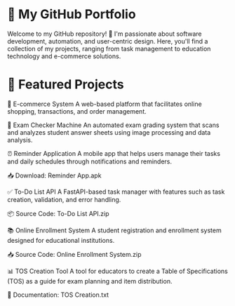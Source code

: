 # 🚀 My GitHub Portfolio
Welcome to my GitHub repository! 👋 I'm passionate about software development, automation, and user-centric design. Here, you'll find a collection of my projects, ranging from task management to education technology and e-commerce solutions.

# 📌 Featured Projects

🛒 E-commerce System
A web-based platform that facilitates online shopping, transactions, and order management.

📝 Exam Checker Machine
An automated exam grading system that scans and analyzes student answer sheets using image processing and data analysis.

⏰ Reminder Application
A mobile app that helps users manage their tasks and daily schedules through notifications and reminders.

📥 Download: Reminder App.apk

✅ To-Do List API
A FastAPI-based task manager with features such as task creation, validation, and error handling.

📦 Source Code: To-Do List API.zip

📚 Online Enrollment System
A student registration and enrollment system designed for educational institutions.

📥 Source Code: Online Enrollment System.zip

📊 TOS Creation Tool
A tool for educators to create a Table of Specifications (TOS) as a guide for exam planning and item distribution.

📄 Documentation: TOS Creation.txt
